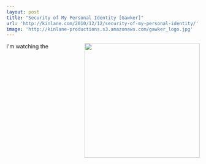 ```yaml
---
layout: post
title: "Security of My Personal Identity [Gawker]"
url: 'http://kinlane.com/2010/12/12/security-of-my-personal-identity/'
image: 'http://kinlane-productions.s3.amazonaws.com/gawker_logo.jpg'
---
```


[<img src="http://kinlane-productions.s3.amazonaws.com/gawker_logo.jpg" alt="" width="300" align="right" />][1]I'm watching the

   [1]: http://www.nytimes.com/2010/12/13/business/media/13gawker.html
